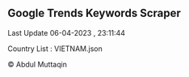 

## Google Trends Keywords Scraper 
 
Last Update 06-04-2023 , 23:11:44

Country List :
VIETNAM.json



© Abdul Muttaqin 
